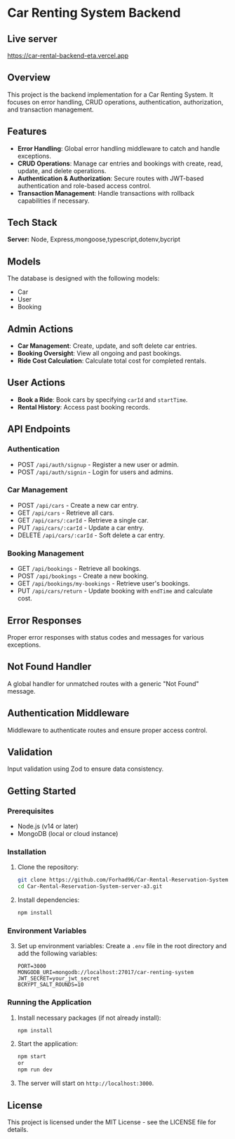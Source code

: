 # Car Renting System Backend

## Live server

https://car-rental-backend-eta.vercel.app

## Overview
This project is the backend implementation for a Car Renting System. It focuses on error handling, CRUD operations, authentication, authorization, and transaction management.


## Features
- **Error Handling**: Global error handling middleware to catch and handle exceptions.
- **CRUD Operations**: Manage car entries and bookings with create, read, update, and delete operations.
- **Authentication & Authorization**: Secure routes with JWT-based authentication and role-based access control.
- **Transaction Management**: Handle transactions with rollback capabilities if necessary.

## Tech Stack

**Server:** Node, Express,mongoose,typescript,dotenv,bycript


## Models
The database is designed with the following models:
- Car
- User
- Booking

## Admin Actions
- **Car Management**: Create, update, and soft delete car entries.
- **Booking Oversight**: View all ongoing and past bookings.
- **Ride Cost Calculation**: Calculate total cost for completed rentals.

## User Actions
- **Book a Ride**: Book cars by specifying `carId` and `startTime`.
- **Rental History**: Access past booking records.

## API Endpoints
### Authentication
- POST `/api/auth/signup` - Register a new user or admin.
- POST `/api/auth/signin` - Login for users and admins.

### Car Management
- POST `/api/cars` - Create a new car entry.
- GET `/api/cars` - Retrieve all cars.
- GET `/api/cars/:carId` - Retrieve a single car.
- PUT `/api/cars/:carId` - Update a car entry.
- DELETE `/api/cars/:carId` - Soft delete a car entry.

### Booking Management
- GET `/api/bookings` - Retrieve all bookings.
- POST `/api/bookings` - Create a new booking.
- GET `/api/bookings/my-bookings` - Retrieve user's bookings.
- PUT `/api/cars/return` - Update booking with `endTime` and calculate cost.

## Error Responses
Proper error responses with status codes and messages for various exceptions.

## Not Found Handler
A global handler for unmatched routes with a generic "Not Found" message.

## Authentication Middleware
Middleware to authenticate routes and ensure proper access control.

## Validation
Input validation using Zod to ensure data consistency.

## Getting Started

### Prerequisites

- Node.js (v14 or later)
- MongoDB (local or cloud instance)

### Installation

1. Clone the repository:
    ```sh
    git clone https://github.com/Forhad96/Car-Rental-Reservation-System-server-a3.git
    cd Car-Rental-Reservation-System-server-a3.git
    ```

2. Install dependencies:
    ```sh
    npm install
    ```
### Environment Variables
3. Set up environment variables:
    Create a `.env` file in the root directory and add the following variables:
    ```env
    PORT=3000
    MONGODB_URI=mongodb://localhost:27017/car-renting-system
    JWT_SECRET=your_jwt_secret
    BCRYPT_SALT_ROUNDS=10
    ```

### Running the Application

1. Install necessary packages (if not already install):
    ```sh
    npm install 
    ```

2. Start the application:
    ```sh
    npm start
    or
    npm run dev
    ```

3. The server will start on `http://localhost:3000`.

## License
This project is licensed under the MIT License - see the LICENSE file for details.
